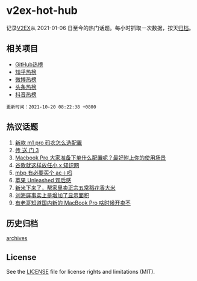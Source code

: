 # v2ex-hot-hub

 记录[V2EX](https://www.v2ex.com/)从 2021-01-06 日至今的热门话题。每小时抓取一次数据，按天[归档](archives)。
 
 ## 相关项目

- [GitHub热榜](https://github.com/lonnyzhang423/github-hot-hub)
- [知乎热榜](https://github.com/lonnyzhang423/zhihu-hot-hub)
- [微博热榜](https://github.com/lonnyzhang423/weibo-hot-hub)
- [头条热榜](https://github.com/lonnyzhang423/toutiao-hot-hub)
- [抖音热榜](https://github.com/lonnyzhang423/douyin-hot-hub)


 `更新时间：2021-10-20 08:22:38 +0800`

## 热议话题

1. [新款 m1 pro 码农怎么选配置](https://www.v2ex.com/t/808752)
1. [传 送 门 3](https://www.v2ex.com/t/808904)
1. [Macbook Pro 大家准备下单什么配置呢？最好附上你的使用场景](https://www.v2ex.com/t/808777)
1. [谷歌就这样放任小 x 知识网](https://www.v2ex.com/t/808755)
1. [mbp 有必要买个 ac＋吗](https://www.v2ex.com/t/808714)
1. [苹果 Unleashed 观后感](https://www.v2ex.com/t/808810)
1. [新米下来了，帮家里卖正宗五常稻花香大米](https://www.v2ex.com/t/808759)
1. [刘海屏事实上是增加了显示面积](https://www.v2ex.com/t/808911)
1. [有老哥知道国内新的 MacBook Pro 啥时候开卖不](https://www.v2ex.com/t/808731)

## 历史归档

[archives](archives)

## License

See the [LICENSE](LICENSE) file for license rights and limitations (MIT).
